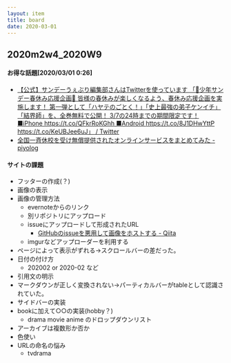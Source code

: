 ```yaml
---
layout: item
title: board
date: 2020-03-01
---
```

## 2020m2w4_2020W9

#### お得な話題[2020/03/01 0:26]
- [【公式】サンデーうぇぶり編集部さんはTwitterを使っています 「🌸少年サンデー春休み応援企画🌸 皆様の春休みが楽しくなるよう、春休み応援企画を実施します！ 第一弾として「ハヤテのごとく！」「史上最強の弟子ケンイチ」「結界師」を、全巻無料で公開！ 3/7の24時までの期間限定です！ ■iPhone https://t.co/QFkrRoKGhh ■Android https://t.co/8J1DHwYttP https://t.co/KeUBJee6uJ」 / Twitter](https://twitter.com/SundayWebry/status/1233408458105352197)
- [全国一斉休校を受け無償提供されたオンラインサービスをまとめてみた - piyolog](https://piyolog.hatenadiary.jp/entry/2020/03/03/071125)


#### サイトの課題
- フッターの作成(？)
- 画像の表示
- 画像の管理方法
  - evernoteからのリンク
  - 別リポジトリにアップロード
  - issueにアップロードして形成されたURL
    - [GitHubのissueを悪用して画像をホストする - Qiita](https://qiita.com/kotet/items/a2203a400136ba50b41e)
  - imgurなどアップローダーを利用する
- ページによって表示がずれる→スクロールバーの差だった。 
- 日付の付け方
  - 202002 or 2020-02 など
- 引用文の明示
- マークダウンが正しく変換されない→パーティカルバーがtableとして認識されていた。
- サイドバーの実装
- bookに加えて○○の実装(hobby？)
  - drama movie anime のドロップダウンリスト
- アーカイブは複数形か否か
- 色使い
- URLの命名の悩み
  - tvdrama

